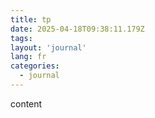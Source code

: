```yaml
---
title: tp
date: 2025-04-18T09:38:11.179Z
tags:
layout: 'journal'
lang: fr
categories: 
  - journal
---
```

content 
